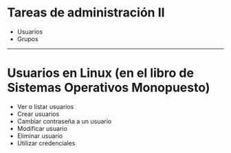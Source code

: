 # Tareas de administración II
- Usuarios
- Grupos

--------------

# Usuarios en Linux (en el libro de Sistemas Operativos Monopuesto)
- Ver o listar usuarios
- Crear usuarios
- Cambiar contraseña a un usuario
- Modificar usuario
- Eliminar usuario
- Utilizar credenciales
